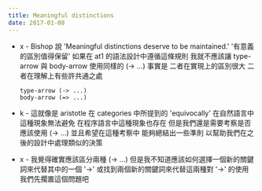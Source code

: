 ```yaml
---
title: Meaningful distinctions
date: 2017-01-08
---
```


- x -
  Bishop 說 'Meaningful distinctions deserve to be maintained.'
  '有意義的區別值得保留'
  如果在 at1 的語法設計中遵循這條規則
  我就不應該讓 type-arrow 與 body-arrow 使用同樣的 (-> ...)
  事實是
  二者在實現上的區別很大
  二者在理解上有些許共通之處

  ```
  type-arrow (-> ...)
  body-arrow (=> ...)
  ```

- k -
  這就像是 aristotle 在 categories 中所提到的 'equivocally'
  在自然語言中這種現象無法避免
  在程序語言中這種現象也存在
  但是我們還是需要考察是否應該使用 (-> ...)
  並且希望在這種考察中 能夠總結出一些準則
  以幫助我們在之後的設計中處理類似的決策

- x -
  我覺得確實應該區分兩種 (-> ...)
  但是我不知道應該如何選擇一個新的關鍵詞來代替其中的一個 '->'
  或找到兩個新的關鍵詞來代替這兩種對 '->' 的使用
  我們先擱置這個問題吧

